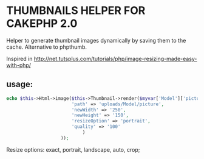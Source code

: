 THUMBNAILS HELPER FOR CAKEPHP 2.0
================================

Helper to generate thumbnail images dynamically by saving them to the cache.
Alternative to phpthumb.

Inspired in http://net.tutsplus.com/tutorials/php/image-resizing-made-easy-with-php/
 
usage:
-----

``` PHP
echo $this->Html->image($this->Thumbnail->render($myvar['Model']['picture'], array(
                        'path' => 'uploads/Model/picture',
                        'newWidth' => '250',
                        'newHeight' => '150',
                        'resizeOption' => 'portrait',
                        'quality' => '100'
                            )
                    ));
```
Resize options: exact, portrait, landscape, auto, crop;
